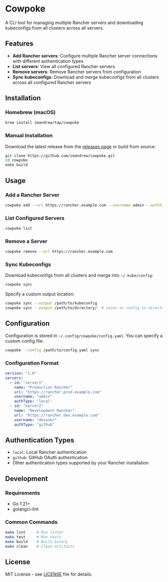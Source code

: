 # Cowpoke

A CLI tool for managing multiple Rancher servers and downloading kubeconfigs from all clusters across all servers.

## Features

- **Add Rancher servers**: Configure multiple Rancher server connections with different authentication types
- **List servers**: View all configured Rancher servers
- **Remove servers**: Remove Rancher servers from configuration
- **Sync kubeconfigs**: Download and merge kubeconfigs from all clusters across all configured Rancher servers

## Installation

### Homebrew (macOS)

```bash
brew install imandrew/tap/cowpoke
```

### Manual Installation

Download the latest release from the [releases page](https://github.com/imandrew/cowpoke/releases) or build from source:

```bash
git clone https://github.com/imandrew/cowpoke.git
cd cowpoke
make build
```

## Usage

### Add a Rancher Server

```bash
cowpoke add --url https://rancher.example.com --username admin --authtype local
```

### List Configured Servers

```bash
cowpoke list
```

### Remove a Server

```bash
cowpoke remove --url https://rancher.example.com
```

### Sync Kubeconfigs

Download kubeconfigs from all clusters and merge into `~/.kube/config`:

```bash
cowpoke sync
```

Specify a custom output location:

```bash
cowpoke sync --output /path/to/kubeconfig
cowpoke sync --output /path/to/directory/  # saves as config in directory
```

## Configuration

Configuration is stored in `~/.config/cowpoke/config.yaml`. You can specify a custom config file:

```bash
cowpoke --config /path/to/config.yaml sync
```

### Configuration Format

```yaml
version: "1.0"
servers:
  - id: "server1"
    name: "Production Rancher"
    url: "https://rancher.prod.example.com"
    username: "admin"
    authType: "local"
  - id: "server2"
    name: "Development Rancher"
    url: "https://rancher.dev.example.com"
    username: "devuser"
    authType: "github"
```

## Authentication Types

- `local`: Local Rancher authentication
- `github`: GitHub OAuth authentication
- Other authentication types supported by your Rancher installation

## Development

### Requirements

- Go 1.21+
- golangci-lint

### Common Commands

```bash
make lint     # Run linter
make test     # Run tests
make build    # Build binary
make clean    # Clean artifacts
```

## License

MIT License - see [LICENSE](LICENSE) file for details.